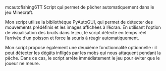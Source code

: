 mcautofishing6TT
Script qui permet de pêcher automatiquement dans le jeu Minecraft.

Mon script utilise la bibliothèque PyAutoGUI, qui permet de détecter des mouvements prédéfinis et les images affichées à l’écran.
En utilisant l’option de visualisation des bruits dans le jeu, le script détecte en temps réel l’arrivée d’un poisson et force la souris à réagir automatiquement.

Mon script propose également une deuxième fonctionnalité optionnelle : il peut détecter les dégâts infligés par les mobs qui nous attaquent pendant la pêche. Dans ce cas, le script arrête immédiatement le jeu pour éviter que le joueur ne meure.
